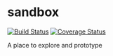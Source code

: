 # sandbox

[![Build Status](https://travis-ci.org/CancerCollaboratory/sandbox.svg?branch=develop)](https://travis-ci.org/CancerCollaboratory/sandbox)
[![Coverage Status](https://coveralls.io/repos/CancerCollaboratory/sandbox/badge.svg?branch=develop)](https://coveralls.io/r/CancerCollaboratory/sandbox?branch=develop)

A place to explore and prototype

